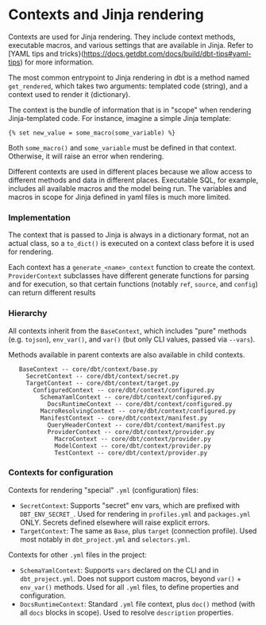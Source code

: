 # Contexts and Jinja rendering

Contexts are used for Jinja rendering. They include context methods, executable macros, and various settings that are available in Jinja. Refer to [YAML tips and tricks}(https://docs.getdbt.com/docs/build/dbt-tips#yaml-tips) for more information.

The most common entrypoint to Jinja rendering in dbt is a method named `get_rendered`, which takes two arguments: templated code (string), and a context used to render it (dictionary).

The context is the bundle of information that is in "scope" when rendering Jinja-templated code. For instance, imagine a simple Jinja template:
```
{% set new_value = some_macro(some_variable) %}
```
Both `some_macro()` and `some_variable` must be defined in that context. Otherwise, it will raise an error when rendering.

Different contexts are used in different places because we allow access to different methods and data in different places. Executable SQL, for example, includes all available macros and the model being run. The variables and macros in scope for Jinja defined in yaml files is much more limited.

### Implementation

The context that is passed to Jinja is always in a dictionary format, not an actual class, so a `to_dict()` is executed on a context class before it is used for rendering.

Each context has a `generate_<name>_context` function to create the context. `ProviderContext` subclasses have different generate functions for parsing and for execution, so that certain functions (notably `ref`, `source`, and `config`) can return different results

### Hierarchy

All contexts inherit from the `BaseContext`, which includes "pure" methods (e.g. `tojson`), `env_var()`, and `var()` (but only CLI values, passed via `--vars`).

Methods available in parent contexts are also available in child contexts.

```
   BaseContext -- core/dbt/context/base.py
     SecretContext -- core/dbt/context/secret.py
     TargetContext -- core/dbt/context/target.py
       ConfiguredContext -- core/dbt/context/configured.py
         SchemaYamlContext -- core/dbt/context/configured.py
           DocsRuntimeContext -- core/dbt/context/configured.py
         MacroResolvingContext -- core/dbt/context/configured.py
         ManifestContext -- core/dbt/context/manifest.py
           QueryHeaderContext -- core/dbt/context/manifest.py
           ProviderContext -- core/dbt/context/provider.py
             MacroContext -- core/dbt/context/provider.py
             ModelContext -- core/dbt/context/provider.py
             TestContext -- core/dbt/context/provider.py
```

### Contexts for configuration

Contexts for rendering "special" `.yml` (configuration) files:
- `SecretContext`: Supports "secret" env vars, which are prefixed with `DBT_ENV_SECRET_`. Used for rendering in `profiles.yml` and `packages.yml` ONLY. Secrets defined elsewhere will raise explicit errors.
- `TargetContext`: The same as `Base`, plus `target` (connection profile). Used most notably in `dbt_project.yml` and `selectors.yml`.

Contexts for other `.yml` files in the project:
- `SchemaYamlContext`: Supports `vars` declared on the CLI and in `dbt_project.yml`. Does not support custom macros, beyond `var()` + `env_var()` methods. Used for all `.yml` files, to define properties and configuration.
- `DocsRuntimeContext`: Standard `.yml` file context, plus `doc()` method (with all `docs` blocks in scope). Used to resolve `description` properties.
